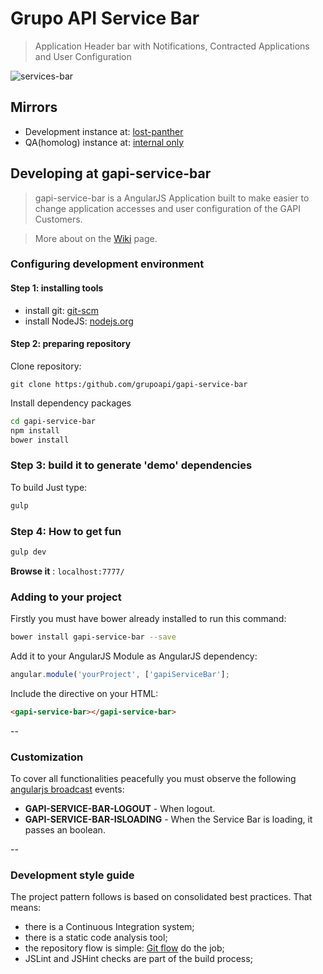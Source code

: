 # Grupo API Service Bar

> Application Header bar with Notifications, Contracted Applications and User Configuration

![services-bar](http://s23.postimg.org/tbzd2mo3v/bar.gif)

## Mirrors

* Development instance at: [lost-panther]()
* QA(homolog) instance at: [internal only]()

## Developing at gapi-service-bar

> gapi-service-bar is a AngularJS Application built to make easier to change application accesses and user configuration of the GAPI Customers.

> More about on the [Wiki](https://github.com/grupoapi/gapi-service-bar/wiki) page.

### Configuring development environment

#### Step 1: installing tools

* install git: [git-scm](http://git-scm.com/)
* install NodeJS: [nodejs.org](http://nodejs.org)

#### Step 2: preparing repository

Clone repository:
```
git clone https:/github.com/grupoapi/gapi-service-bar
```

Install dependency packages
``` sh
cd gapi-service-bar
npm install
bower install
```

### Step 3: build it to generate 'demo' dependencies

To build Just type:
``` sh
gulp
```

### Step 4: How to get fun

``` sh
gulp dev
```

**Browse it** : ```localhost:7777/```

### Adding to your project

Firstly you must have bower already installed to run this command:
```sh
bower install gapi-service-bar --save
```

Add it to your AngularJS Module as AngularJS dependency:
``` javascript
angular.module('yourProject', ['gapiServiceBar'];
```

Include the directive on your HTML:
``` html
<gapi-service-bar></gapi-service-bar>
```
--
### Customization

To cover all functionalities peacefully you must observe the following [angularjs broadcast](https://docs.angularjs.org/api/ng/type/$rootScope.Scope) events:

* **GAPI-SERVICE-BAR-LOGOUT**  - When logout.
* **GAPI-SERVICE-BAR-ISLOADING**  - When the Service Bar is loading, it passes an boolean.

--

### Development style guide

The project pattern follows is based on consolidated best practices. That means:
* there is a Continuous Integration system;
* there is a static code analysis tool;
* the repository flow is simple: [Git flow](https://www.atlassian.com/git/tutorials/comparing-workflows/feature-branch-workflow) do the job;
* JSLint and JSHint checks are part of the build process;
